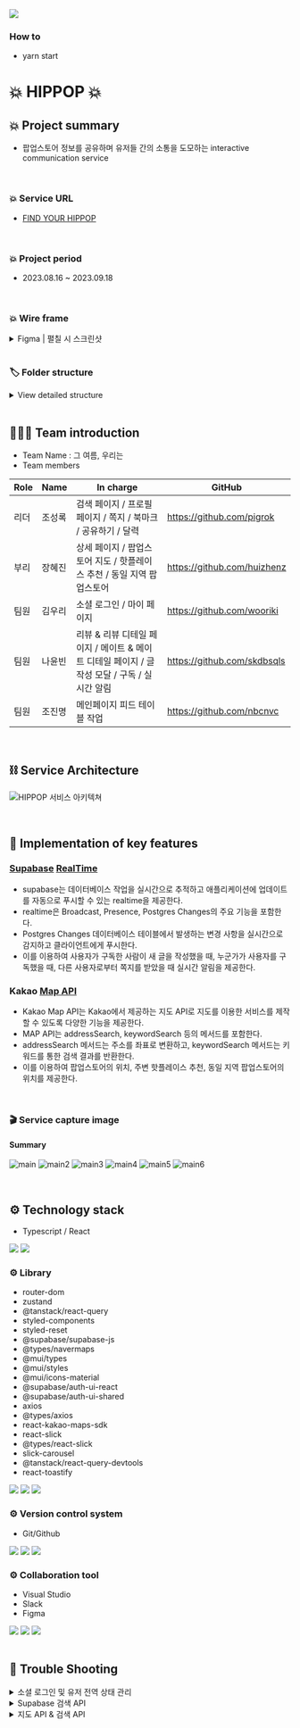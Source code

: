 <img src="https://capsule-render.vercel.app/api?type=wave&color=auto&height=300&section=header&text=💥HIPPOP💥&fontSize=60" />

### How to
- yarn start

# 💥 HIPPOP 💥

## 💥 Project summary

- 팝업스토어 정보를 공유하며 유저들 간의 소통을 도모하는 interactive communication service

<br />

### 💥 Service URL

- <a href="https://www.hippop.kr/">FIND YOUR HIPPOP</a>

<br />

### 💥 Project period

- 2023.08.16 ~ 2023.09.18

<br />

### 💥 Wire frame

<details>
<summary>Figma | 펼칠 시 스크린샷</summary>
<br />
	
![1](https://github.com/nbcnvc/hippop/assets/109304556/ad7a25ac-f430-45b2-91fa-a59660b61ad9)
![2](https://github.com/nbcnvc/hippop/assets/109304556/cfc9eeb4-dedb-4c8c-82ba-2ef5cd6a3839)
![3](https://github.com/nbcnvc/hippop/assets/109304556/47cf0c5a-8df4-4b9c-a573-7d29cbd01a27)
![4](https://github.com/nbcnvc/hippop/assets/109304556/0193fff7-9e04-4111-a924-0beeb9a1fde3)
![5](https://github.com/nbcnvc/hippop/assets/109304556/049e97a4-c801-494b-bab0-2c9840dd64c0)

<br />

</details>

<br />

### 🏷 Folder structure

<details>
<summary>View detailed structure</summary>
  
```
 ┣ 📂api
 ┃ ┣ 📜alarm 2.ts
 ┃ ┣ 📜alarm.ts
 ┃ ┣ 📜bookmark.ts
 ┃ ┣ 📜comment.ts
 ┃ ┣ 📜message.ts
 ┃ ┣ 📜post 2.ts
 ┃ ┣ 📜post.ts
 ┃ ┣ 📜store.ts
 ┃ ┣ 📜subscribe.ts
 ┃ ┣ 📜supabase.ts
 ┃ ┗ 📜user.ts
 ┣ 📂components
 ┃ ┣ 📂about
 ┃ ┃ ┣ 📜AboutBannser.tsx
 ┃ ┃ ┗ 📜AboutInfo.tsx
 ┃ ┣ 📂auth
 ┃ ┃ ┣ 📂style
 ┃ ┃ ┃ ┗ 📜St.Login.tsx
 ┃ ┃ ┗ 📜Login.tsx
 ┃ ┣ 📂common
 ┃ ┃ ┣ 📂style
 ┃ ┃ ┃ ┣ 📜St.AlarmBox.tsx
 ┃ ┃ ┃ ┣ 📜St.Footer.tsx
 ┃ ┃ ┃ ┣ 📜St.Header.tsx
 ┃ ┃ ┃ ┣ 📜St.NotFound.tsx
 ┃ ┃ ┃ ┗ 📜St.TopButton.tsx
 ┃ ┃ ┣ 📜Alarm.tsx
 ┃ ┃ ┣ 📜AlarmBox.tsx
 ┃ ┃ ┣ 📜Footer.tsx
 ┃ ┃ ┣ 📜Header.tsx
 ┃ ┃ ┣ 📜NotFound.tsx
 ┃ ┃ ┗ 📜TopButton.tsx
 ┃ ┣ 📂community
 ┃ ┃ ┣ 📂detail
 ┃ ┃ ┃ ┣ 📂style
 ┃ ┃ ┃ ┃ ┣ 📜St.Comments.tsx
 ┃ ┃ ┃ ┃ ┣ 📜St.Subscribe.tsx
 ┃ ┃ ┃ ┃ ┗ 📜St.Writer.tsx
 ┃ ┃ ┃ ┣ 📜Comments.tsx
 ┃ ┃ ┃ ┣ 📜Subscribe.tsx
 ┃ ┃ ┃ ┗ 📜Writer.tsx
 ┃ ┃ ┣ 📂main
 ┃ ┃ ┃ ┣ 📂mate
 ┃ ┃ ┃ ┃ ┣ 📂style
 ┃ ┃ ┃ ┃ ┃ ┗ 📜St.MPosts.tsx
 ┃ ┃ ┃ ┃ ┣ 📜MNewPosts.tsx
 ┃ ┃ ┃ ┃ ┣ 📜MPosts.tsx
 ┃ ┃ ┃ ┃ ┗ 📜MStorePosts.tsx
 ┃ ┃ ┃ ┗ 📂review
 ┃ ┃ ┃ ┃ ┣ 📂style
 ┃ ┃ ┃ ┃ ┃ ┗ 📜St.RPosts.tsx
 ┃ ┃ ┃ ┃ ┣ 📜CommentCount.tsx
 ┃ ┃ ┃ ┃ ┣ 📜RNewPosts.tsx
 ┃ ┃ ┃ ┃ ┣ 📜RPopularPosts.tsx
 ┃ ┃ ┃ ┃ ┣ 📜RPosts.tsx
 ┃ ┃ ┃ ┃ ┗ 📜RStorePosts.tsx
 ┃ ┃ ┗ 📂write
 ┃ ┃ ┃ ┣ 📂style
 ┃ ┃ ┃ ┃ ┣ 📜St.Edit.tsx
 ┃ ┃ ┃ ┃ ┣ 📜St.SearchDefault.tsx
 ┃ ┃ ┃ ┃ ┣ 📜St.SearchModal.tsx
 ┃ ┃ ┃ ┃ ┗ 📜St.Write.tsx
 ┃ ┃ ┃ ┣ 📜Edit.tsx
 ┃ ┃ ┃ ┣ 📜Editor.tsx
 ┃ ┃ ┃ ┣ 📜SearchDefault.tsx
 ┃ ┃ ┃ ┣ 📜SearchModal.tsx
 ┃ ┃ ┃ ┗ 📜Write.tsx
 ┃ ┣ 📂detail
 ┃ ┃ ┣ 📂style
 ┃ ┃ ┃ ┣ 📜St.BookMark.tsx
 ┃ ┃ ┃ ┣ 📜St.Calendar.tsx
 ┃ ┃ ┃ ┣ 📜St.HotPlace.tsx
 ┃ ┃ ┃ ┣ 📜St.NearbyStore.tsx
 ┃ ┃ ┃ ┣ 📜St.Share.tsx
 ┃ ┃ ┃ ┣ 📜St.StoreDetail.tsx
 ┃ ┃ ┃ ┗ 📜St.StoreMap.tsx
 ┃ ┃ ┣ 📜BookMark.tsx
 ┃ ┃ ┣ 📜Calendar.tsx
 ┃ ┃ ┣ 📜HotPlace.tsx
 ┃ ┃ ┣ 📜NearbyStore.tsx
 ┃ ┃ ┣ 📜Share.tsx
 ┃ ┃ ┣ 📜StoreDetail.tsx
 ┃ ┃ ┗ 📜StoreMap.tsx
 ┃ ┣ 📂main
 ┃ ┃ ┣ 📂style
 ┃ ┃ ┃ ┗ 📜St.Card.tsx
 ┃ ┃ ┗ 📜Card.tsx
 ┃ ┣ 📂message
 ┃ ┃ ┣ 📂style
 ┃ ┃ ┃ ┣ 📜St.Message.tsx
 ┃ ┃ ┃ ┣ 📜St.MessageDetail.tsx
 ┃ ┃ ┃ ┣ 📜St.MessageReply.tsx
 ┃ ┃ ┃ ┣ 📜St.ReceiveBox.tsx
 ┃ ┃ ┃ ┗ 📜St.SendBox.tsx
 ┃ ┃ ┣ 📜Message.tsx
 ┃ ┃ ┣ 📜MessageDetail.tsx
 ┃ ┃ ┣ 📜MessageReply.tsx
 ┃ ┃ ┣ 📜ReceiveBox.tsx
 ┃ ┃ ┗ 📜SendBox.tsx
 ┃ ┣ 📂mypage
 ┃ ┃ ┣ 📜MyBookmark.tsx
 ┃ ┃ ┣ 📜MyReview.tsx
 ┃ ┃ ┣ 📜MySubModal.tsx
 ┃ ┃ ┗ 📜UserInfo.tsx
 ┃ ┗ 📂search
 ┃ ┃ ┣ 📂style
 ┃ ┃ ┃ ┣ 📜St.SearchCalender.tsx
 ┃ ┃ ┃ ┗ 📜St.SearchList.tsx
 ┃ ┃ ┣ 📜SearchCalendar.tsx
 ┃ ┃ ┗ 📜SearchList.tsx
 ┣ 📂hooks
 ┃ ┣ 📜useHandleImageName.ts
 ┃ ┗ 📜useRealTimeData.ts
 ┣ 📂pages
 ┃ ┣ 📂style
 ┃ ┃ ┣ 📜St.About.tsx
 ┃ ┃ ┣ 📜St.Main.tsx
 ┃ ┃ ┣ 📜St.Mate.tsx
 ┃ ┃ ┣ 📜St.MDetail.tsx
 ┃ ┃ ┣ 📜St.MyPage.tsx
 ┃ ┃ ┣ 📜St.RDetail.tsx
 ┃ ┃ ┣ 📜St.Review.tsx
 ┃ ┃ ┗ 📜St.YourPage.tsx
 ┃ ┣ 📜About.tsx
 ┃ ┣ 📜Detail.tsx
 ┃ ┣ 📜Main.tsx
 ┃ ┣ 📜Mate.tsx
 ┃ ┣ 📜MDetail.tsx
 ┃ ┣ 📜MyPage.tsx
 ┃ ┣ 📜RDetail.tsx
 ┃ ┣ 📜Review.tsx
 ┃ ┣ 📜Search.tsx
 ┃ ┗ 📜YourPage.tsx
 ┣ 📂shared
 ┃ ┣ 📜Layout.tsx
 ┃ ┗ 📜Router.tsx
 ┣ 📂store
 ┃ ┣ 📜index.ts
 ┃ ┗ 📜userStore.ts
 ┣ 📂types
 ┃ ┣ 📜props.ts
 ┃ ┗ 📜types.ts
 ┣ 📜App.css
 ┣ 📜App.test.tsx
 ┣ 📜App.tsx
 ┣ 📜GlobalStyle.tsx
 ┣ 📜index.css
 ┣ 📜index.tsx
 ┣ 📜react-app-env.d.ts
 ┣ 📜reportWebVitals.ts
 ┣ 📜setupTests.ts
 ┗ 📜supabase.d.ts
```
</details>

<br />

## 🧑‍🤝‍🧑 Team introduction

- Team Name : 그 여름, 우리는
- Team members

| Role | Name   | In charge                                 | GitHub                                                                      |
| ---- | ------ | ---------------------------------------------- | --------------------------------------------------------------------------- |
| 리더 | 조성록 | 검색 페이지 / 프로필 페이지 / 쪽지 / 북마크 / 공유하기 / 달력 | <a href="https://github.com/pigrok">https://github.com/pigrok</a>  |
| 부리 | 장혜진 | 상세 페이지 / 팝업스토어 지도 / 핫플레이스 추천 / 동일 지역 팝업스토어 | <a href="https://github.com/huizhenz">https://github.com/huizhenz</a>         |
| 팀원 | 김우리 | 소셜 로그인 / 마이 페이지                | <a href="https://github.com/wooriki">https://github.com/wooriki</a>           |
| 팀원 | 나윤빈 | 리뷰 & 리뷰 디테일 페이지 / 메이트 & 메이트 디테일 페이지 / 글 작성 모달 / 구독 / 실시간 알림  | <a href="https://github.com/skdbsqls">https://github.com/skdbsqls</a>           |
| 팀원 | 조진명 | 메인페이지 피드 테이블 작업               | <a href="https://github.com/nbcnvc">https://github.com/nbcnvc</a>     |

<br />

## ⛓️ Service Architecture
![HIPPOP 서비스 아키텍쳐](https://github.com/nbcnvc/hippop/assets/133093192/b0ec3dde-1735-4bf9-9eb2-aee2b3e19bdc)

<br />

## 📌 Implementation of key features

### <a href="https://supabase.com/docs/guides/realtime/postgres-changes">Supabase</a> <a href="https://velog.io/@skdbsqls/230915-Supabase-realtime-이용해서-실시간-알림기능-구현하기">RealTime</a>

- supabase는 데이터베이스 작업을 실시간으로 추적하고 애플리케이션에 업데이트를 자동으로 푸시할 수 있는 realtime을 제공한다.
- realtime은 Broadcast, Presence, Postgres Changes의 주요 기능을 포함한다.
- Postgres Changes 데이터베이스 테이블에서 발생하는 변경 사항을 실시간으로 감지하고 클라이언트에게 푸시한다.
- 이를 이용하여 사용자가 구독한 사람이 새 글을 작성했을 때, 누군가가 사용자를 구독했을 때, 다른 사용자로부터 쪽지를 받았을 때 실시간 알림을 제공한다.

### Kakao <a href="https://apis.map.kakao.com/web/guide/">Map API</a>

- Kakao Map API는 Kakao에서 제공하는 지도 API로 지도를 이용한 서비스를 제작할 수 있도록 다양한 기능을 제공한다.
- MAP API는 addressSearch, keywordSearch 등의 메서드를 포함한다.
- addressSearch 메서드는 주소를 좌표로 변환하고, keywordSearch 메서드는 키워드를 통한 검색 결과를 반환한다.
- 이를 이용하여 팝업스토어의 위치, 주변 핫플레이스 추천, 동일 지역 팝업스토어의 위치를 제공한다.

<br />

### 🎬 Service capture image

#### Summary

![main](https://github.com/nbcnvc/hippop/assets/109304556/47702ab0-8e95-496c-ba9c-c558ca0f8822)
![main2](https://github.com/nbcnvc/hippop/assets/109304556/58cd61f4-99fb-400d-a730-ba442a3008a3)
![main3](https://github.com/nbcnvc/hippop/assets/109304556/ddd0d51e-5ed1-4b16-9fea-f4fa3f32fcf4)
![main4](https://github.com/nbcnvc/hippop/assets/109304556/8fdd7544-36cc-4a1d-ac29-c3c4c3181f42)
![main5](https://github.com/nbcnvc/hippop/assets/109304556/80f331a3-3117-486b-ae0a-4e89c5b22929)
![main6](https://github.com/nbcnvc/hippop/assets/109304556/108b0f92-cebe-4444-ad63-70e8bac9feb4)


<br />

## ⚙️ Technology stack

- Typescript / React
<div align=“center”>
<img src="https://img.shields.io/badge/Typescript-DF2CE8?style=for-the-badge&logo=Typescript&logoColor=black">
<img src="https://img.shields.io/badge/React-61DAFB?style=for-the-badge&logo=React&logoColor=black">

</div>

### ⚙️ Library

- router-dom
- zustand
- @tanstack/react-query
- styled-components
- styled-reset
- @supabase/supabase-js
- @types/navermaps
- @mui/types
- @mui/styles
- @mui/icons-material
- @supabase/auth-ui-react
- @supabase/auth-ui-shared
- axios
- @types/axios
- react-kakao-maps-sdk
- react-slick
- @types/react-slick
- slick-carousel
- @tanstack/react-query-devtools
- react-toastify


<div align=“center”>
<img src="https://img.shields.io/badge/styled components-e62744?style=for-the-badge&logo=styledcomponents&logoColor=white"> <img src="https://img.shields.io/badge/React Router DOM-ed7a40?style=for-the-badge&logo=reactrouter&logoColor=white">
<img src="https://img.shields.io/badge/React Query-32b3bf?style=for-the-badge&logo=reactquery&logoColor=white">
</div>

### ⚙️ Version control system

- Git/Github
<div align=“center”>
 <img src="https://img.shields.io/badge/git-7f8c8f?style=for-the-badge&logo=git&logoColor=white">
 <img src="https://img.shields.io/badge/github-595f61?style=for-the-badge&logo=github&logoColor=white">
 <img src="https://img.shields.io/badge/sourcetree-373c3d?style=for-the-badge&logo=sourcetree&logoColor=white">
</div>

### ⚙️ Collaboration tool

- Visual Studio
- Slack
- Figma
<div align=“center”>
 <img src="https://img.shields.io/badge/visual studio code-cf72ae?style=for-the-badge&logo=visualstudiocode&logoColor=white">
 <img src="https://img.shields.io/badge/slack-ad498a?style=for-the-badge&logo=slack&logoColor=white">
 <img src="https://img.shields.io/badge/figma-822f65?style=for-the-badge&logo=slack&logoColor=white">
</div>
<br />

## 🚨 Trouble Shooting 
<details>
<summary>소셜 로그인 및 유저 전역 상태 관리</summary>
	
- 요구사항
    - 소셜 로그인 (구글 / 카카오톡 / 페이스북) 하기.
    - 최초 소셜 로그인 시, 소셜 Provider에서 제공하는 유저 프로필 정보 가져오기 및 가져온 유저 프로필 정보 supabase user 테이블에 저장.
    - 소셜 로그인 시 유저의 프로필 정보 user 테이블에서 가져오기.
    - 로그인 한 유저는 전역 상태로 관리하기.
    
- 문제 상황
    - 소셜 로그인은 가능하나 새로고침 시 로그인 한 유저 정보를 화면에서 유지하지 못함.
    - 유저 프로필 변경 시 변경된 프로필이 바로 업데이트되지 않고 새로고침 이후 업데이트됨.
    - 크롬 상단 탭을 이동하고 나면 로그인 한 유저 정보가 필요한 쪽지, 댓글 등의 기능이 실행되지 않음.
    - 바로 로그아웃이 되지 않고 새로고침 이후에만 로그아웃이 됨.
    - 소셜 최초 로그인 시, Provider에서 제공하는 프로필 정보를 가져오긴 하나, 화면에 출력하지 못함.
    - 위의 문제 상황 해결 과정에서 카카오톡 로그인이 실행되지 않음.
    
- 해결 과정
    - 소셜 로그인 후 supabase에서 제공하는 onAuthStateChange 메서드를 통해 session에서 유저 정보를 받아 와 user 테이블에 저장하고, 같은 방식으로 localStorage를 생성하여 생성된 토큰을 zustand로 store에 담아 전역 상태 관리함.
        - 위의 방법으로 로그인한 유저의 정보를 화면에서 유지하는 것에는 성공했으나, 마이페이지에서 유저의 프로필( 이미지, 닉네임)을 수정하면 바로 반영되지 않고, 새로고침 시에만 수정된 프로필이 반영되는 문제 상황이 발생.
    - 직접 localStorage에 토큰을 생성하지 않고, zustand의 persist를 사용하여  store에 담긴 유저 정보를 localStorage에 토큰으로 자동 생성해 주고 유지함으로써 전역 상태 관리 함.
        - 위의 방법으로 프로필 수정이 실시간으로 반영되지만, 크롬 상단 탭을 이동 후 , 리뷰 페이지나, 메이트 페이지 등에서 글 작성, 댓글, 쪽지 보내기 기능을 이용할 때 기능이 동작하지 않는 문제 상황 발생.
    - 로그인 시 실행되는 로직이 Header 컴포넌트에 위치하여 탭 이동이나 새로고침 시 Header의 하위 컴포넌트 모두 렌더링이 되면서 userData가 충동하는 현상이 발생함.
    최상단인 App 컴포넌트로 해당 로직을 옮겨줌으로써 해결함.
        - 위의 방법으로 쪽지 등 기능이 정상적으로 실행되었지만, 바로 로그아웃이 안되는 현상이 발생함.
        - 하나의 useEffect에서 로그인 시 전역 상태로 유저 정보를 set 해주는 로직과 로그아웃 시 전역 상태에서 유저 정보를 null로 만들어주는 로직이 공존했으나, 로그아웃 시 필요한 로직을 다른 useEffect로 분리해줌으로써 로그아웃 문제 상황은 해결 함.
    - 소셜 최초 로그인 시, Provider에서 제공하는 유저의 프로필 이미지 값을 불러오지 못하는 현상이 발생하여, 제공하는 이미지 url를 blob을 통해 이미지를 다운로드하고  해당 파일을 객체로 변환하여 storage에 업로드하는 방식을 선택함.
    이 방법으로 storage에 업로드 한 data의 경로를 가져와 user 테이블에 담아주고 담아준 유저 정보를 가져와 프로필 이미지를 정상적으로 업로드 하는 데 성공함.
        - 위의 방법으로 유저의 이미지 정보 등을 원할하게 가져오나, 카카오톡 로그인이 안되는 현상이 발생 함.
    - Provider에서 제공하는 구글, 페이스북은 https 형식의 이미지 url이라면 카카오톡의 경우 http형식의 이미지 url이어서 supabase storage에 업로드할 때 cors 오류가 발생 함
     이를 해결하기 위해 카카오톡 Rest API를 이용하여 사용자의 프로필을 GET요청하는 방식으로 https 형식의 이미지 url을 JSON 객체로 받아 유저의 프로필을 업로드 하는 데 성공 함.
    
- 해결 방안
    - 사용자 인증 및 로그인:
        - 사용자의 소셜 로그인 후 Supabase의 `onAuthStateChange` 메서드를 사용하여 세션에서 사용자 정보를 가져오고 Supabase의 `user` 테이블에 저장한다.
        - 로그인한 사용자 정보를 localStorage에 토큰으로 생성하여 Zustand로 전역 상태를 관리한다.
    - 프로필 정보 실시간 반영:
        - 프로필 정보 수정이 바로 반영되지 않는 문제를 해결하기 위해 Zustand의 `persist`를 사용하여 상태 정보를 localStorage에 토큰 형태로 저장한다.
    - 기능 동작 문제:
        - 일부 기능이 크롬 탭 이동 후 작동하지 않는 문제를 해결하기 위해 로그인 시 실행되는 로직을 App 컴포넌트로 이동하여 해결한다.
    - 카카오톡 로그인 및 HTTPS 이미지 URL:
        - 카카오톡은 HTTP 형식의 이미지 URL을 제공하므로 Supabase Storage에 업로드 시 CORS 오류가 발생했다.
        이를 해결하기 위해 카카오톡 Rest API를 사용하여 사용자 프로필 이미지를 HTTPS 형식의 URL로 가져와서 저장한다.
    ⇒ 이러한 조치를 통해 사용자 인증, 프로필 관리, 기능 동작, 이미지 URL 문제 등 다양한 문제를 해결하게 되었다.

</details>

<details>
<summary>Supabase 검색 API</summary>

- 요구 사항
    - 검색 결과는 useInfinityQuery를 사용하여 무한스크롤로 UI로 구현
    - supabase DB에서 데이터를 가져올 때 검색 조건에 알맞는 데이터로  필터링해서 가져오기
    
- 문제 사항
    - useInfinityQuery를 사용하기 위해서 supabase에 데이터 요청을 할 때,  데이터를 중복으로 불러오는 현상이 발생
    - useInfinityQuery를 사용하기 위해서는 supabase DB로부터 필터링 된 데이터를 받아왔어야 함. post 테이블의 title과 foreignTable인 store 테이블의 title을 검색 필터링 조건으로 두었으나 알맞게 필터링 된 데이터를 가져오지 못 하는 현상 발생
    
- 해결 과정
    - order와 range 조건을 동시에 사용하게 되면 중복으로 데이터를 가져옴
        - supabase docs에서도 order조건과 range 조건을 동시에 사용한 예제가 없음, 하지만 이는 supabase의 필터링 오류로 판단함.
        - supabase SQL Editor을 통해 order조건(내림차순)으로 view를 생성하고, view table을 range조건으로 데이터 요청했지만 동일하게 데이터를 중복으로 가져오는 현상이 발생
    - supabase or 메소드에서는 post 테이블과 foreignTable 테이블을 동시에 조건으로 사용하지 못 하는 것으로 판단, 공식 문서에도 사용 예제가 없음
    
- 해결 방안
    - supabase 측 오류로 판단하여, order 조건을 제거 후 range조건만을 사용하여 데이터를 불러와 중복데이터를 제거함.
    - 카테고리를 두어 하나의 테이블에서 하나의 검색 조건만을 필터링한 데이터를 불러와 사용 함
 
</details>

<details>
<summary>지도 API & 검색 API</summary>

- 요구 사항
    - 팝업스토어 상세 위치를 지도 API를 사용해 마커로 표시하기.
    - 검색 API를 통해 팝업스토어 주변 핫플레이스에 대한 상세 정보는 카드 슬라이드로 보여주고 이와 지도 API를 연결하여 위치는 지도에 마커로 표시하기.
    - 주변 지역 팝업스토어 위치를 지도 API를 사용해 마커로 표시하기.
    
- 문제 사항
    - 네이버 검색 API를 요청하려면 node.js를 이용해 서버를 통해 호출해야 하거나 프록시 라이브러리를 사용해야함.
    - 공공 OPEN API에서 제공하는 음식점 정보와 음식점 이미지의 데이터가 서로 다름.
    - 카카오 검색 API에서 가져오는 이미지가 랜덤이라 핫플레이스와 관련없는 이미지도 가져옴.
    
- 해결 과정
    - 처음에 UI 적인 이유로 Naver 지도 API를 사용하였기 때문에 동일하게 Naver 검색 API를 사용하여 주변 핫플레이스에 대한 정보를 가져오려 했으나, Naver 검색 API를 사용하려면 node.js 같은 서버를 통해야 하거나 프록시 라이브러리를 사용했어야함.
    - 검색 API를 사용하지 않고 핫플레이스 관련 정보를 관광 음식점 OPEN API를 통해 가져오려고 했으나 음식점 상세 정보 데이터와 음식점 이미지 데이터의 정보가 일치하지 않아 연결할 수 없었음.
    - 서버를 통한 요청이 필요없는 Kakao 지도 API 내의 `keywordSearch` 함수를 사용하여 주변 지역 핫플레이스 데이터를 가져옴.
    - 위 해결 과정에서 가져오는 핫플레이스 데이터와 일치하는 장소의 이미지를 Kakao의 검색 api를 사용하여 호출하려 했으나 가져오는 이미지가 랜덤이라 장소와 관련없는 이미지도 가져오는 문제가 생김.
- 해결 방안
    - 핫플레이스에 대한 데이터를 카드 슬라이드를 통해 보여주는 대신 지도 위의 마커들로 표현하고 해당 마커핀을 클릭하면 iframe을 사용해 카카오맵의 상세정보를 띄워주는 식으로 변경함.
 
</details>
